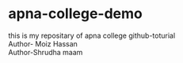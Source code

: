 # apna-college-demo
this is my repositary of apna college github-toturial
<br>
Author- Moiz Hassan
<br>
Author-Shrudha maam


